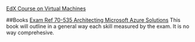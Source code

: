 [EdX Course on Virtual Machines](https://courses.edx.org/courses/course-v1:Microsoft+AZURE202x+2T2018/course/)

##Books
[Exam Ref 70-535 Architecting Microsoft Azure Solutions](https://smile.amazon.com/70-535-Architecting-Microsoft-Azure-Solutions/dp/1509304681/ref=sr_1_3?ie=UTF8&qid=1534526747&sr=8-3&keywords=70-535&dpID=51Af0ic-wxL&preST=_SX218_BO1,204,203,200_QL40_&dpSrc=srch)
This book will outline in a general way each skill measured by the exam.  It is no way comprehesive.
